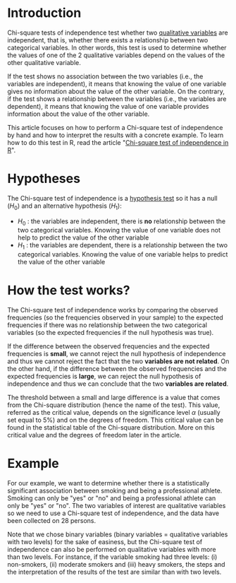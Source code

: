 # Introduction

Chi-square tests of independence test whether two [qualitative variables](/blog/variable-types-and-examples/#qualitative) are independent, that is, whether there exists a relationship between two categorical variables. In other words, this test is used to determine whether the values of one of the 2 qualitative variables depend on the values of the other qualitative variable.

If the test shows no association between the two variables (i.e., the variables are independent), it means that knowing the value of one variable gives no information about the value of the other variable. On the contrary, if the test shows a relationship between the variables (i.e., the variables are dependent), it means that knowing the value of one variable provides information about the value of the other variable.

This article focuses on how to perform a Chi-square test of independence by hand and how to interpret the results with a concrete example. To learn how to do this test in R, read the article "[Chi-square test of independence in R](/blog/chi-square-test-of-independence-in-r/)".

# Hypotheses

The Chi-square test of independence is a [hypothesis test](/blog/hypothesis-test-by-hand/) so it has a null ($H_0$) and an alternative hypothesis ($H_1$):

* $H_0$ : the variables are independent, there is **no** relationship between the two categorical variables. Knowing the value of one variable does not help to predict the value of the other variable
* $H_1$ : the variables are dependent, there is a relationship between the two categorical variables. Knowing the value of one variable helps to predict the value of the other variable

# How the test works?

The Chi-square test of independence works by comparing the observed frequencies (so the frequencies observed in your sample) to the expected frequencies if there was no relationship between the two categorical variables (so the expected frequencies if the null hypothesis was true).

If the difference between the observed frequencies and the expected frequencies is **small**, we cannot reject the null hypothesis of independence and thus we cannot reject the fact that the two **variables are not related**. On the other hand, if the difference between the observed frequencies and the expected frequencies is **large**, we can reject the null hypothesis of independence and thus we can conclude that the two **variables are related**.

The threshold between a small and large difference is a value that comes from the Chi-square distribution (hence the name of the test). This value, referred as the critical value, depends on the significance level $\alpha$ (usually set equal to 5%) and on the degrees of freedom. This critical value can be found in the statistical table of the Chi-square distribution. More on this critical value and the degrees of freedom later in the article.

# Example

For our example, we want to determine whether there is a statistically significant association between smoking and being a professional athlete. Smoking can only be "yes" or "no" and being a professional athlete can only be "yes" or "no". The two variables of interest are qualitative variables so we need to use a Chi-square test of independence, and the data have been collected on 28 persons.

Note that we chose binary variables (binary variables = qualitative variables with two levels) for the sake of easiness, but the Chi-square test of independence can also be performed on qualitative variables with more than two levels. For instance, if the variable smoking had three levels: (i) non-smokers, (ii) moderate smokers and (iii) heavy smokers, the steps and the interpretation of the results of the test are similar than with two levels.

